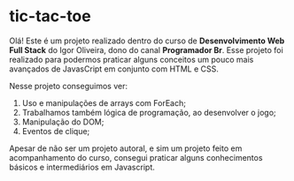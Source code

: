 # tic-tac-toe
 
Olá! Este é um projeto realizado dentro do curso de **Desenvolvimento Web Full Stack** do Igor Oliveira, dono do canal **Programador Br**. Esse projeto foi realizado para podermos praticar alguns conceitos um pouco mais avançados de JavasCript em conjunto com HTML e CSS.

Nesse projeto conseguimos ver:

1. Uso e manipulações de arrays com ForEach;
2. Trabalhamos também lógica de programação, ao desenvolver o jogo;
3. Manipulação do DOM;
4. Eventos de clique;

Apesar de não ser um projeto autoral, e sim um projeto feito em acompanhamento do curso, consegui praticar alguns conhecimentos básicos e intermediários em Javascript.
